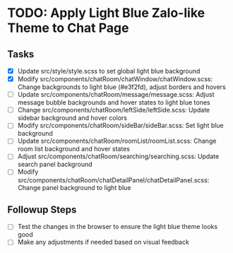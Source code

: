 # TODO: Apply Light Blue Zalo-like Theme to Chat Page

## Tasks
- [x] Update src/style/style.scss to set global light blue background
- [x] Modify src/components/chatRoom/chatWindow/chatWindow.scss: Change backgrounds to light blue (#e3f2fd), adjust borders and hovers
- [ ] Update src/components/chatRoom/message/message.scss: Adjust message bubble backgrounds and hover states to light blue tones
- [ ] Change src/components/chatRoom/leftSide/leftSide.scss: Update sidebar background and hover colors
- [ ] Modify src/components/chatRoom/sideBar/sideBar.scss: Set light blue background
- [ ] Update src/components/chatRoom/roomList/roomList.scss: Change room list background and hover states
- [ ] Adjust src/components/chatRoom/searching/searching.scss: Update search panel background
- [ ] Modify src/components/chatRoom/chatDetailPanel/chatDetailPanel.scss: Change panel background to light blue

## Followup Steps
- [ ] Test the changes in the browser to ensure the light blue theme looks good
- [ ] Make any adjustments if needed based on visual feedback

